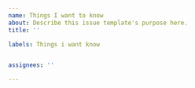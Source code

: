 ```yaml
---
name: Things I want to know
about: Describe this issue template's purpose here.
title: ''

labels: Things i want know


assignees: ''

---
```




